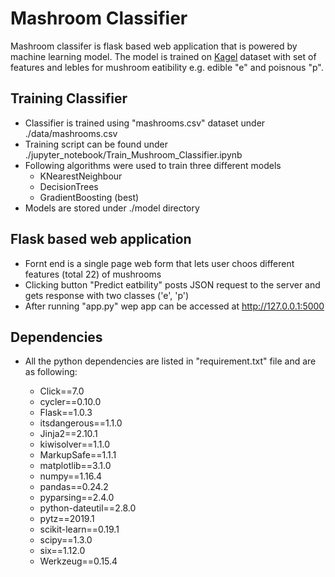 Mashroom Classifier
===================================

Mashroom classifer is flask based web application that is powered by machine learning model. The model is trained on [Kagel](https://www.kaggle.com/uciml/mushroom-classification) dataset with set of features and lebles for mushroom eatibility e.g. edible "e" and poisnous "p". 

## Training Classifier
* Classifier is trained using "mashrooms.csv" dataset under ./data/mashrooms.csv
* Training script can be found under ./jupyter_notebook/Train_Mushroom_Classifier.ipynb
* Following algorithms were used to train three different models
	- KNearestNeighbour
	- DecisionTrees
	- GradientBoosting (best)
* Models are stored under ./model directory

## Flask based web application
* Fornt end is a single page web form that lets user choos different features (total 22) of mushrooms
* Clicking button "Predict eatbility" posts JSON request to the server and gets response with two classes ('e', 'p')
* After running "app.py" wep app can be accessed at http://127.0.0.1:5000

## Dependencies
* All the python dependencies are listed in "requirement.txt" file and are as following:

	-	Click==7.0
	-	cycler==0.10.0
	-	Flask==1.0.3
	-	itsdangerous==1.1.0
	-	Jinja2==2.10.1
	-	kiwisolver==1.1.0
	-	MarkupSafe==1.1.1
	-	matplotlib==3.1.0
	-	numpy==1.16.4
	-	pandas==0.24.2
	-	pyparsing==2.4.0
	-	python-dateutil==2.8.0
	-	pytz==2019.1
	-	scikit-learn==0.19.1
	-	scipy==1.3.0
	-	six==1.12.0
	-	Werkzeug==0.15.4